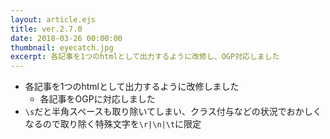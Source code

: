 ```yaml
---
layout: article.ejs
title: ver.2.7.0
date: 2018-03-26 00:00:00
thumbnail: eyecatch.jpg
excerpt: 各記事を1つのhtmlとして出力するように改修し、OGP対応しました
---
```


* 各記事を1つのhtmlとして出力するように改修しました 
  * 各記事をOGPに対応しました 
* `\s`だと半角スペースも取り除いてしまい、クラス付与などの状況でおかしくなるので取り除く特殊文字を`\r|\n|\t`に限定

